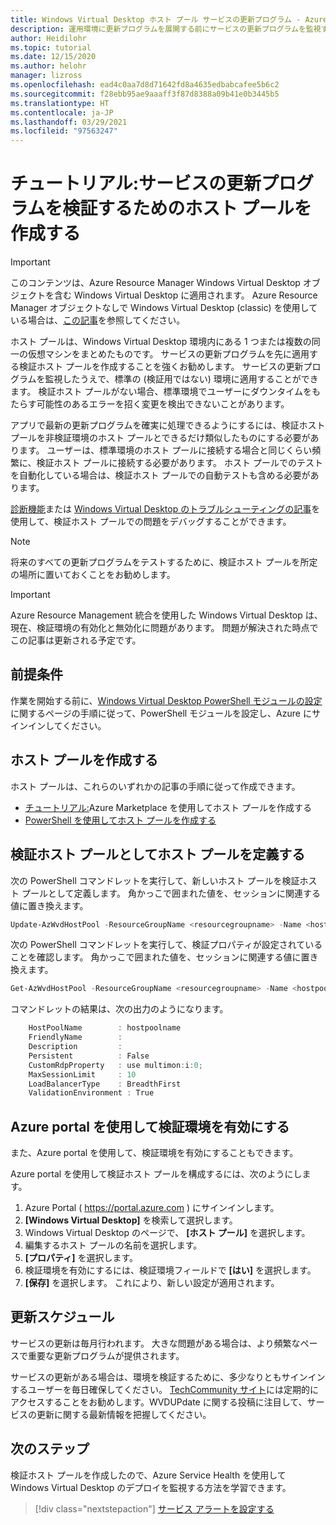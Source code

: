 ```yaml
---
title: Windows Virtual Desktop ホスト プール サービスの更新プログラム - Azure
description: 運用環境に更新プログラムを展開する前にサービスの更新プログラムを監視する検証ホスト プールを作成する方法。
author: Heidilohr
ms.topic: tutorial
ms.date: 12/15/2020
ms.author: helohr
manager: lizross
ms.openlocfilehash: ead4c0aa7d8d71642fd8a4635edbabcafee5b6c2
ms.sourcegitcommit: f28ebb95ae9aaaff3f87d8388a09b41e0b3445b5
ms.translationtype: HT
ms.contentlocale: ja-JP
ms.lasthandoff: 03/29/2021
ms.locfileid: "97563247"
---
```

# <a name="tutorial-create-a-host-pool-to-validate-service-updates"></a>チュートリアル:サービスの更新プログラムを検証するためのホスト プールを作成する

>[!IMPORTANT]
>このコンテンツは、Azure Resource Manager Windows Virtual Desktop オブジェクトを含む Windows Virtual Desktop に適用されます。 Azure Resource Manager オブジェクトなしで Windows Virtual Desktop (classic) を使用している場合は、[この記事](./virtual-desktop-fall-2019/create-validation-host-pool-2019.md)を参照してください。

ホスト プールは、Windows Virtual Desktop 環境内にある 1 つまたは複数の同一の仮想マシンをまとめたものです。 サービスの更新プログラムを先に適用する検証ホスト プールを作成することを強くお勧めします。 サービスの更新プログラムを監視したうえで、標準の (検証用ではない) 環境に適用することができます。 検証ホスト プールがない場合、標準環境でユーザーにダウンタイムをもたらす可能性のあるエラーを招く変更を検出できないことがあります。

アプリで最新の更新プログラムを確実に処理できるようにするには、検証ホスト プールを非検証環境のホスト プールとできるだけ類似したものにする必要があります。 ユーザーは、標準環境のホスト プールに接続する場合と同じくらい頻繁に、検証ホスト プールに接続する必要があります。 ホスト プールでのテストを自動化している場合は、検証ホスト プールでの自動テストも含める必要があります。

[診断機能](diagnostics-role-service.md)または [Windows Virtual Desktop のトラブルシューティングの記事](troubleshoot-set-up-overview.md)を使用して、検証ホスト プールでの問題をデバッグすることができます。

>[!NOTE]
> 将来のすべての更新プログラムをテストするために、検証ホスト プールを所定の場所に置いておくことをお勧めします。

>[!IMPORTANT]
>Azure Resource Management 統合を使用した Windows Virtual Desktop は、現在、検証環境の有効化と無効化に問題があります。 問題が解決された時点でこの記事は更新される予定です。

## <a name="prerequisites"></a>前提条件

作業を開始する前に、[Windows Virtual Desktop PowerShell モジュールの設定](powershell-module.md)に関するページの手順に従って、PowerShell モジュールを設定し、Azure にサインインしてください。

## <a name="create-your-host-pool"></a>ホスト プールを作成する

ホスト プールは、これらのいずれかの記事の手順に従って作成できます。
- [チュートリアル:](create-host-pools-azure-marketplace.md)Azure Marketplace を使用してホスト プールを作成する
- [PowerShell を使用してホスト プールを作成する](create-host-pools-powershell.md)

## <a name="define-your-host-pool-as-a-validation-host-pool"></a>検証ホスト プールとしてホスト プールを定義する

次の PowerShell コマンドレットを実行して、新しいホスト プールを検証ホスト プールとして定義します。 角かっこで囲まれた値を、セッションに関連する値に置き換えます。

```powershell
Update-AzWvdHostPool -ResourceGroupName <resourcegroupname> -Name <hostpoolname> -ValidationEnvironment:$true
```

次の PowerShell コマンドレットを実行して、検証プロパティが設定されていることを確認します。 角かっこで囲まれた値を、セッションに関連する値に置き換えます。

```powershell
Get-AzWvdHostPool -ResourceGroupName <resourcegroupname> -Name <hostpoolname> | Format-List
```

コマンドレットの結果は、次の出力のようになります。

```powershell
    HostPoolName        : hostpoolname
    FriendlyName        :
    Description         :
    Persistent          : False
    CustomRdpProperty   : use multimon:i:0;
    MaxSessionLimit     : 10
    LoadBalancerType    : BreadthFirst
    ValidationEnvironment : True
```

## <a name="enable-your-validation-environment-with-the-azure-portal"></a>Azure portal を使用して検証環境を有効にする

また、Azure portal を使用して、検証環境を有効にすることもできます。

Azure portal を使用して検証ホスト プールを構成するには、次のようにします。

1. Azure Portal ( <https://portal.azure.com> ) にサインインします。
2. **[Windows Virtual Desktop]** を検索して選択します。
3. Windows Virtual Desktop のページで、 **[ホスト プール]** を選択します。
4. 編集するホスト プールの名前を選択します。
5. **[プロパティ]** を選択します。
6. 検証環境を有効にするには、検証環境フィールドで **[はい]** を選択します。
7. **[保存]** を選択します。 これにより、新しい設定が適用されます。

## <a name="update-schedule"></a>更新スケジュール

サービスの更新は毎月行われます。 大きな問題がある場合は、より頻繁なペースで重要な更新プログラムが提供されます。

サービスの更新がある場合は、環境を検証するために、多少なりともサインインするユーザーを毎日確保してください。 [TechCommunity サイト](https://techcommunity.microsoft.com/t5/forums/searchpage/tab/message?filter=location&q=wvdupdate&location=forum-board:WindowsVirtualDesktop&sort_by=-topicPostDate&collapse_discussion=true)には定期的にアクセスすることをお勧めします。WVDUPdate に関する投稿に注目して、サービスの更新に関する最新情報を把握してください。

## <a name="next-steps"></a>次のステップ

検証ホスト プールを作成したので、Azure Service Health を使用して Windows Virtual Desktop のデプロイを監視する方法を学習できます。

> [!div class="nextstepaction"]
> [サービス アラートを設定する](./set-up-service-alerts.md)
